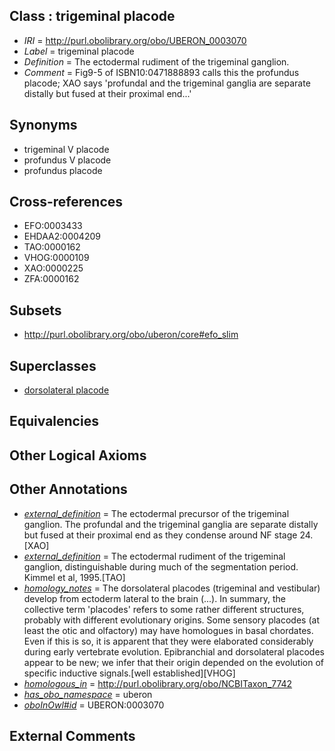
## Class : trigeminal placode

 * *IRI* = http://purl.obolibrary.org/obo/UBERON_0003070
 * *Label* = trigeminal placode
 * *Definition* = The ectodermal rudiment of the trigeminal ganglion.
 * *Comment* = Fig9-5 of ISBN10:0471888893 calls this the profundus placode; XAO says 'profundal and the trigeminal ganglia are separate distally but fused at their proximal end...'

## Synonyms

 * trigeminal V placode
 * profundus V placode
 * profundus placode

## Cross-references

 * EFO:0003433
 * EHDAA2:0004209
 * TAO:0000162
 * VHOG:0000109
 * XAO:0000225
 * ZFA:0000162

## Subsets

 * http://purl.obolibrary.org/obo/uberon/core#efo_slim

## Superclasses

 * [dorsolateral placode](../../UBERON/67/UBERON_0003067.md)

## Equivalencies


## Other Logical Axioms


## Other Annotations

 * *[external_definition](../../UBPROP/01/UBPROP_0000001.md)* = The ectodermal precursor of the trigeminal ganglion. The profundal and the trigeminal ganglia are separate distally but fused at their proximal end as they condense around NF stage 24.[XAO]
 * *[external_definition](../../UBPROP/01/UBPROP_0000001.md)* = The ectodermal rudiment of the trigeminal ganglion, distinguishable during much of the segmentation period. Kimmel et al, 1995.[TAO]
 * *[homology_notes](../../UBPROP/03/UBPROP_0000003.md)* = The dorsolateral placodes (trigeminal and vestibular) develop from ectoderm lateral to the brain (...). In summary, the collective term 'placodes' refers to some rather different structures, probably with different evolutionary origins. Some sensory placodes (at least the otic and olfactory) may have homologues in basal chordates. Even if this is so, it is apparent that they were elaborated considerably during early vertebrate evolution. Epibranchial and dorsolateral placodes appear to be new; we infer that their origin depended on the evolution of specific inductive signals.[well established][VHOG]
 * *[homologous_in](../../core#homologous/in/core#homologous_in.md)* = http://purl.obolibrary.org/obo/NCBITaxon_7742
 * *[has_obo_namespace](../../ce/oboInOwl#hasOBONamespace.md)* = uberon
 * *[oboInOwl#id](../../id/oboInOwl#id.md)* = UBERON:0003070

## External Comments

